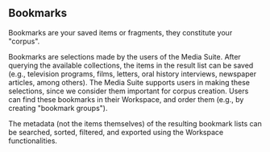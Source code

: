 Bookmarks
---

Bookmarks are your saved items or fragments, they constitute your "corpus".

Bookmarks are selections made by the users of the Media Suite. After querying the available collections, the items in the result list can be saved (e.g., television programs, films, letters, oral history interviews, newspaper articles, among others). The Media Suite supports users in making these selections, since we consider them important for corpus creation. Users can find these bookmarks in their Workspace, and order them (e.g., by creating "bookmark groups").

The metadata (not the items themselves) of the resulting bookmark lists can be searched, sorted, filtered, and exported using the Workspace functionalities.
